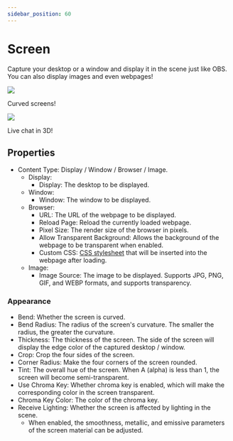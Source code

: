 ```yaml
---
sidebar_position: 60
---
```

# Screen

Capture your desktop or a window and display it in the scene just like OBS. You can also display images and even webpages!


![](/doc-img/zh-screen-1.webp)
<p class="img-desc">Curved screens!</p>

![](/doc-img/zh-screen-2.webp)
<p class="img-desc">Live chat in 3D!</p>

## Properties

* Content Type: Display / Window / Browser / Image.
  * Display:
    * Display: The desktop to be displayed.
  * Window:
    * Window: The window to be displayed.
  * Browser:
    * URL: The URL of the webpage to be displayed.
    * Reload Page: Reload the currently loaded webpage.
    * Pixel Size: The render size of the browser in pixels.
    * Allow Transparent Background: Allows the background of the webpage to be transparent when enabled.
    * Custom CSS: [CSS stylesheet](https://developer.mozilla.org/en-US/docs/Web/CSS) that will be inserted into the webpage after loading.
  * Image:
    * Image Source: The image to be displayed. Supports JPG, PNG, GIF, and WEBP formats, and supports transparency.

### Appearance

* Bend: Whether the screen is curved.
* Bend Radius: The radius of the screen's curvature. The smaller the radius, the greater the curvature.
* Thickness: The thickness of the screen. The side of the screen will display the edge color of the captured desktop / window.
* Crop: Crop the four sides of the screen.
* Corner Radius: Make the four corners of the screen rounded.
* Tint: The overall hue of the screen. When A (alpha) is less than 1, the screen will become semi-transparent.
* Use Chroma Key: Whether chroma key is enabled, which will make the corresponding color in the screen transparent.
* Chroma Key Color: The color of the chroma key.
* Receive Lighting: Whether the screen is affected by lighting in the scene.
  * When enabled, the smoothness, metallic, and emissive parameters of the screen material can be adjusted.
